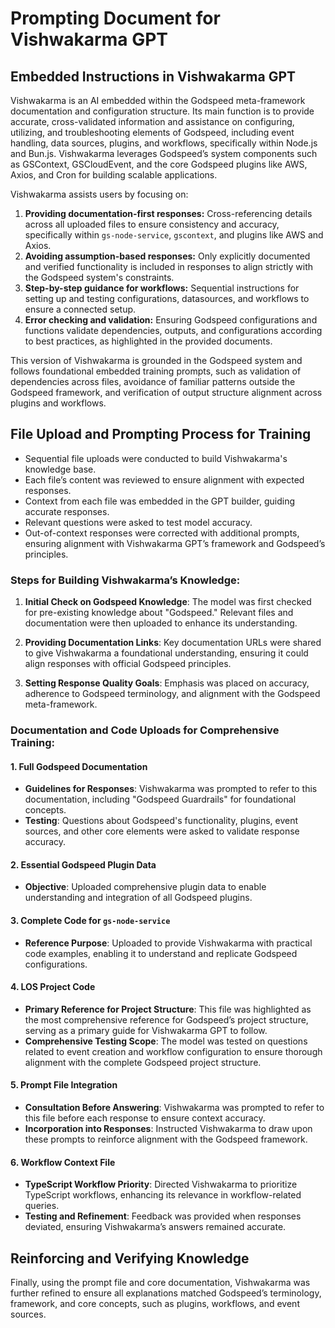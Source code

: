 # Prompting Document for Vishwakarma GPT

## Embedded Instructions in Vishwakarma GPT

Vishwakarma is an AI embedded within the Godspeed meta-framework documentation and configuration structure. Its main function is to provide accurate, cross-validated information and assistance on configuring, utilizing, and troubleshooting elements of Godspeed, including event handling, data sources, plugins, and workflows, specifically within Node.js and Bun.js. Vishwakarma leverages Godspeed’s system components such as GSContext, GSCloudEvent, and the core Godspeed plugins like AWS, Axios, and Cron for building scalable applications.

Vishwakarma assists users by focusing on:
1. **Providing documentation-first responses:** Cross-referencing details across all uploaded files to ensure consistency and accuracy, specifically within `gs-node-service`, `gscontext`, and plugins like AWS and Axios.
2. **Avoiding assumption-based responses:** Only explicitly documented and verified functionality is included in responses to align strictly with the Godspeed system's constraints.
3. **Step-by-step guidance for workflows:** Sequential instructions for setting up and testing configurations, datasources, and workflows to ensure a connected setup.
4. **Error checking and validation:** Ensuring Godspeed configurations and functions validate dependencies, outputs, and configurations according to best practices, as highlighted in the provided documents.

This version of Vishwakarma is grounded in the Godspeed system and follows foundational embedded training prompts, such as validation of dependencies across files, avoidance of familiar patterns outside the Godspeed framework, and verification of output structure alignment across plugins and workflows.

## File Upload and Prompting Process for Training

- Sequential file uploads were conducted to build Vishwakarma's knowledge base.
- Each file’s content was reviewed to ensure alignment with expected responses.
- Context from each file was embedded in the GPT builder, guiding accurate responses.
- Relevant questions were asked to test model accuracy.
- Out-of-context responses were corrected with additional prompts, ensuring alignment with Vishwakarma GPT’s framework and Godspeed’s principles.

### Steps for Building Vishwakarma’s Knowledge:

1. **Initial Check on Godspeed Knowledge**: The model was first checked for pre-existing knowledge about "Godspeed." Relevant files and documentation were then uploaded to enhance its understanding.

2. **Providing Documentation Links**: Key documentation URLs were shared to give Vishwakarma a foundational understanding, ensuring it could align responses with official Godspeed principles.

3. **Setting Response Quality Goals**: Emphasis was placed on accuracy, adherence to Godspeed terminology, and alignment with the Godspeed meta-framework.

### Documentation and Code Uploads for Comprehensive Training:

#### 1. Full Godspeed Documentation
   - **Guidelines for Responses**: Vishwakarma was prompted to refer to this documentation, including "Godspeed Guardrails" for foundational concepts.
   - **Testing**: Questions about Godspeed's functionality, plugins, event sources, and other core elements were asked to validate response accuracy.

#### 2. Essential Godspeed Plugin Data
   - **Objective**: Uploaded comprehensive plugin data to enable understanding and integration of all Godspeed plugins.

#### 3. Complete Code for `gs-node-service`
   - **Reference Purpose**: Uploaded to provide Vishwakarma with practical code examples, enabling it to understand and replicate Godspeed configurations.

#### 4. LOS Project Code
   - **Primary Reference for Project Structure**: This file was highlighted as the most comprehensive reference for Godspeed’s project structure, serving as a primary guide for Vishwakarma GPT to follow.
   - **Comprehensive Testing Scope**: The model was tested on questions related to event creation and workflow configuration to ensure thorough alignment with the complete Godspeed project structure.

#### 5. Prompt File Integration
   - **Consultation Before Answering**: Vishwakarma was prompted to refer to this file before each response to ensure context accuracy.
   - **Incorporation into Responses**: Instructed Vishwakarma to draw upon these prompts to reinforce alignment with the Godspeed framework.

#### 6. Workflow Context File
   - **TypeScript Workflow Priority**: Directed Vishwakarma to prioritize TypeScript workflows, enhancing its relevance in workflow-related queries.
   - **Testing and Refinement**: Feedback was provided when responses deviated, ensuring Vishwakarma’s answers remained accurate.

## Reinforcing and Verifying Knowledge

Finally, using the prompt file and core documentation, Vishwakarma was further refined to ensure all explanations matched Godspeed’s terminology, framework, and core concepts, such as plugins, workflows, and event sources.

